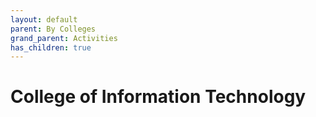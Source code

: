```yaml
---
layout: default
parent: By Colleges
grand_parent: Activities
has_children: true
---
```

# College of Information Technology
